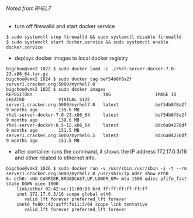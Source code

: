 ###### Noted from RHEL7
* turn off firewalld and start docker service
```
$ sudo systemctl stop firewalld && sudo systemctl disable firewalld
$ sudo systemctl start docker.service && sudo systemctl enable docker.service
```
* deploys docker images to local docker registry
```
bigchoo@vmk2 1022 $ sudo docker load -i ./rhel-server-docker-7.0-23.x86_64.tar.gz
bigchoo@vmk2 1024 $ sudo docker tag bef54b8f8a2f server1.cracker.org:5000/myrhel7.0
bigchoo@vmk2 1025 $ sudo docker images
REPOSITORY                           TAG                 IMAGE ID            CREATED             VIRTUAL SIZE
server1.cracker.org:5000/myrhel7.0   latest              bef54b8f8a2f        9 months ago        139.6 MB
rhel-server-docker-7.0-23.x86_64     latest              bef54b8f8a2f        9 months ago        139.6 MB
rhel-server-docker-6.5-12.x86_64     latest              8dc6a04270df        9 months ago        151.5 MB
server1.cracker.org:5000/myrhel6.5   latest              8dc6a04270df        9 months ago        151.5 MB
```
* after container runs the command, it shows the IP address 172.17.0.3/16 and other related to ethernet info.
```
bigchoo@vmk2 1026 $ sudo docker run -v /usr/sbin:/usr/sbin -i -t --rm server1.cracker.org:5000/myrhel7.0 /usr/sbin/ip addr show eth0
6: eth0: <NO-CARRIER,BROADCAST,UP,LOWER_UP> mtu 1500 qdisc pfifo_fast state DOWN qlen 1000
    link/ether 02:42:ac:11:00:03 brd ff:ff:ff:ff:ff:ff
    inet 172.17.0.3/16 scope global eth0
       valid_lft forever preferred_lft forever
    inet6 fe80::42:acff:fe11:3/64 scope link tentative
       valid_lft forever preferred_lft forever
```
